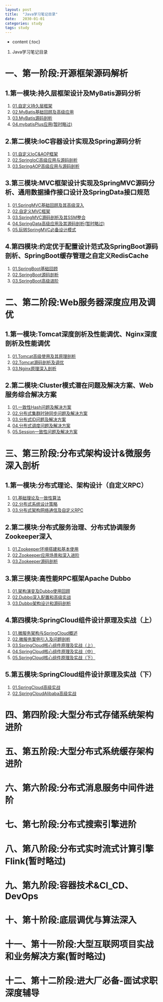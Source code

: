 ```yaml
---
layout: post
title:  "Java学习笔记目录"
date:   2030-01-01
categories: study
tags: study
---
```


* content
{:toc}

1. Java学习笔记目录





# 一、第一阶段:开源框架源码解析
## 1.第一模块:持久层框架设计及MyBatis源码分析
1. [01.自定义持久层框架](https://ttk1907.github.io/2021/05/16/lagou-java-01-01-01/)  
2. [02.MyBatis基础回顾及高级应用](https://ttk1907.github.io/2021/05/20/lagou-java-01-01-02/)  
3. [03.MyBatis源码剖析](https://ttk1907.github.io/2021/05/25/lagou-java-01-01-03/)  
4. [04.mybatisPlus应用(暂时略过)](https://ttk1907.github.io/2021/06/05/lagou-java-01-01-04/)  

## 2.第二模块:IoC容器设计实现及Spring源码分析
1. [01.自定义IoC&AOP框架](https://ttk1907.github.io/2021/05/29/lagou-java-01-02-01/)  
2. [02.SpringIoC高级应用与源码剖析](https://ttk1907.github.io/2021/05/30/lagou-java-01-02-02/)  
3. [03.SpringAOP高级应用与源码剖析](https://ttk1907.github.io/2021/05/31/lagou-java-01-02-03/)   

## 3.第三模块:MVC框架设计实现及SpringMVC源码分析、通用数据操作接口设计及SpringData接口规范
1. [01.SpringMVC基础回顾及其高级深入](https://ttk1907.github.io/2021/06/02/lagou-java-01-03-01/)  
2. [02.自定义MVC框架](https://ttk1907.github.io/2021/06/03/lagou-java-01-03-02/)  
3. [03.SpringMVC源码剖析及其SSM整合](https://ttk1907.github.io/2021/06/04/lagou-java-01-03-03/)  
4. [04.SpringData高级应用及其源码剖析(暂时略过)](https://ttk1907.github.io/2021/06/04/lagou-java-01-03-04/)  
5. [05.玩转SpringMVC必备设计模式](https://ttk1907.github.io/2021/06/05/lagou-java-01-03-05/)  

## 4.第四模块:约定优于配置设计范式及SpringBoot源码剖析、SpringBoot缓存管理之自定义RedisCache
1. [01.SpringBoot基础回顾](https://ttk1907.github.io/2021/06/05/lagou-java-01-04-01/)  
2. [02.SpringBoot源码剖析](https://ttk1907.github.io/2021/06/06/lagou-java-01-04-02/)  
3. [03.SpringBoot高级进阶](https://ttk1907.github.io/2021/06/06/lagou-java-01-04-03/)  

# 二、第二阶段:Web服务器深度应用及调优
## 1.第一模块:Tomcat深度剖析及性能调优、Nginx深度剖析及性能调优
1. [01.Tomcat高级使用及其原理剖析](https://ttk1907.github.io/2021/06/07/lagou-java-02-01-01/)  
2. [02.Tomcat源码剖析及调优](https://ttk1907.github.io/2021/06/08/lagou-java-02-01-02/)  
3. [03.Nginx原理深入剖析](https://ttk1907.github.io/2021/06/09/lagou-java-02-01-03/)  

## 2.第二模块:Cluster模式潜在问题及解决方案、Web服务综合解决方案
1. [01.一致性Hash问题及解决方案](https://ttk1907.github.io/2021/06/10/lagou-java-02-02-01/)  
2. [02.分布式集群时钟同步问题及解决方案](https://ttk1907.github.io/2021/06/10/lagou-java-02-02-01/#第部分-集群时钟同步问题)  
3. [03.分布式ID问题及解决方案](https://ttk1907.github.io/2021/06/10/lagou-java-02-02-01/#第三部分-分布式id解决案)  
4. [04.分布式调度问题及解决方案](https://ttk1907.github.io/2021/06/11/lagou-java-02-02-02/)  
5. [05.Session一致性问题及解决方案](https://ttk1907.github.io/2021/06/11/lagou-java-02-02-02/#第五部分-session共享问题)  

# 三、第三阶段:分布式架构设计&微服务深入剖析
## 1.第一模块:分布式理论、架构设计（自定义RPC）
1. [01.基础理论及一致性算法](https://ttk1907.github.io/2021/06/12/lagou-java-03-01-01/)  
2. [02.分布式系统设计策略](https://ttk1907.github.io/2021/06/12/lagou-java-03-01-01/#第二部分-分布式系统设计策略)  
3. [03.分布式架构网络通信及自定义RPC](https://ttk1907.github.io/2021/06/13/lagou-java-03-01-02/)  

## 2.第二模块:分布式服务治理、分布式协调服务Zookeeper深入
1. [01.Zookeeper环境搭建和基本使用](https://ttk1907.github.io/2021/06/14/lagou-java-03-02-01/)  
2. [02.Zookeeper应用场景和深入进阶](https://ttk1907.github.io/2021/06/14/lagou-java-03-02-02/)  
3. [03.Zookeeper源码剖析](https://ttk1907.github.io/2021/06/15/lagou-java-03-02-03/)  

## 3.第三模块:高性能RPC框架Apache Dubbo
1. [01.架构演变及Dubbo使用回顾]()
2. [02.Dubbo深入配置和高级实战]()
3. [03.Dubbo架构设计和源码剖析]()

## 4.第四模块:SpringCloud组件设计原理及实战（上）
1. [01.微服务架构与SpringCloud概述]()
2. [02.微服务案例引入及问题剖析]()
3. [03.SpringCloud核心组件原理及实战（上）]()
4. [04.SpringCloud核心组件原理及实战（中）]()
5. [05.SpringCloud核心组件原理及实战（下）]()

## 5.第五模块:SpringCloud组件设计原理及实战（下）
1. [01.SpringCloud高级实战]()
2. [02.SpringCloudAlibaba高级实战]()

# 四、第四阶段:大型分布式存储系统架构进阶
# 五、第五阶段:大型分布式系统缓存架构进阶
# 六、第六阶段:分布式消息服务中间件进阶
# 七、第七阶段:分布式搜索引擎进阶
# 八、第八阶段:分布式实时流式计算引擎Flink(暂时略过)
# 九、第九阶段:容器技术&CI_CD、DevOps
# 十、第十阶段:底层调优与算法深入
# 十一、第十一阶段:大型互联网项目实战和业务解决方案(暂时略过)
# 十二、第十二阶段:进大厂必备-面试求职深度辅导
